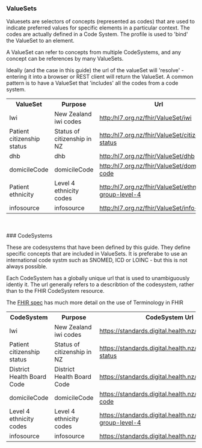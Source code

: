 ### ValueSets

<div>
Valuesets are selectors of concepts (represented as codes) that are used to indicate preferred values for specific elements in a particular context. The codes are actually defined in a Code System. The profile is used to 'bind' the ValueSet to an element.

A ValueSet can refer to concepts from multiple CodeSystems, and any concept can be references by many ValueSets. 

Ideally (and the case in this guide) the url of the valueSet will 'resolve' - entering it into a browser or REST client will return the ValueSet. 
A common pattern is to have a ValueSet that 'includes' all the codes from a code system.
</div>

<table class='table table-bordered table-condensed'>
<tr><th>ValueSet</th><th>Purpose</th><th>Url</th><th>CodeSystem Urls</th></tr>
<tr><td width='20%'>Iwi</td><td>New Zealand iwi codes</td><td><a href='ValueSet-Iwi.html'>http:/hl7.org.nz/fhir/ValueSet/iwi</a></td><td><div><a href='CodeSystem-Iwi.html'>https://standards.digital.health.nz/cs/iwi</a></div></td></tr>
<tr><td width='20%'>Patient citizenship status</td><td>Status of citizenship in NZ</td><td><a href='ValueSet-citizenship-status.html'>http:/hl7.org.nz/fhir/ValueSet/citizenship-status</a></td><td><div><a href='undefined'>https://standards.digital.health.nz/cs/citizenshipstatus</a></div></td></tr>
<tr><td width='20%'>dhb</td><td>dhb</td><td><a href='ValueSet-dhb.html'>http:/hl7.org.nz/fhir/ValueSet/dhb</a></td><td><div><a href='CodeSystem-dhb.html'>https://standards.digital.health.nz/cs/dhb</a></div></td></tr>
<tr><td width='20%'>domicileCode</td><td>domicileCode</td><td><a href='ValueSet-domicile-code.html'>http:/hl7.org.nz/fhir/ValueSet/domicile-code</a></td><td><div><a href='CodeSystem-domicileCode.html'>https://standards.digital.health.nz/cs/domicile-code</a></div></td></tr>
<tr><td width='20%'>Patient ethnicity</td><td>Level 4 ethnicity codes</td><td><a href='ValueSet-ethnicity.html'>http:/hl7.org.nz/fhir/ValueSet/ethnic-group-level-4</a></td><td><div><a href='CodeSystem-ethnicityL4.html'>https://standards.digital.health.nz/cs/ethnic-group-level-4</a></div></td></tr>
<tr><td width='20%'>infosource</td><td>infosource</td><td><a href='ValueSet-info-source.html'>http:/hl7.org.nz/fhir/ValueSet/info-source</a></td><td><div><a href='CodeSystem-infosource.html'>https://standards.digital.health.nz/cs/info-source</a></div></td></tr>
</table>
<br/><br/>
### CodeSystems

These are codesystems that have been defined by this guide. They define specific concepts that are included in ValueSets. It is preferabe to use an international code systm such as SNOMED, ICD or LOINC - but this is not always possible.

Each CodeSystem has a globally unique url that is used to unambiguously identiy it. The url generally refers to a describtion of the codesystem, rather than to the FHIR CodeSystem resource.

The [FHIR spec](http://hl7.org/fhir/terminology-module.html) has much more detail on the use of Terminology in FHIR

<table class='table table-bordered table-condensed'>
<tr><th>CodeSystem</th><th>Purpose</th><th>CodeSystem Url</th></tr>
<tr><td width='20%'>Iwi</td><td>New Zealand iwi codes</td><td><a href='CodeSystem-Iwi.html'>https://standards.digital.health.nz/cs/iwi</a></td></tr>
<tr><td width='20%'>Patient citizenship status</td><td>Status of citizenship in NZ</td><td><a href='CodeSystem-citizenshipStatus.html'>https://standards.digital.health.nz/cs/citizenship-status</a></td></tr>
<tr><td width='20%'>District Health Board Code</td><td>District Health Board Code</td><td><a href='CodeSystem-dhb.html'>https://standards.digital.health.nz/cs/dhb</a></td></tr>
<tr><td width='20%'>domicileCode</td><td>domicileCode</td><td><a href='CodeSystem-domicileCode.html'>https://standards.digital.health.nz/cs/domicile-code</a></td></tr>
<tr><td width='20%'>Level 4 ethnicity codes</td><td>Level 4 ethnicity codes</td><td><a href='CodeSystem-ethnicityL4.html'>https://standards.digital.health.nz/cs/ethnic-group-level-4</a></td></tr>
<tr><td width='20%'>infosource</td><td>infosource</td><td><a href='CodeSystem-infosource.html'>https://standards.digital.health.nz/cs/info-source</a></td></tr>